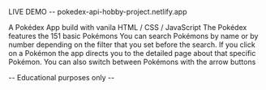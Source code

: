 LIVE DEMO -- pokedex-api-hobby-project.netlify.app

A Pokédex App build with vanila HTML / CSS / JavaScript
The Pokédex features the 151 basic Pokémons
You can search Pokémons by name or by number depending
on the filter that you set before the search. 
If you click on a Pokémon the app directs you to the detailed page 
about that specific Pokémon. You can also switch between Pokémons 
with the arrow buttons 

-- Educational purposes only --

